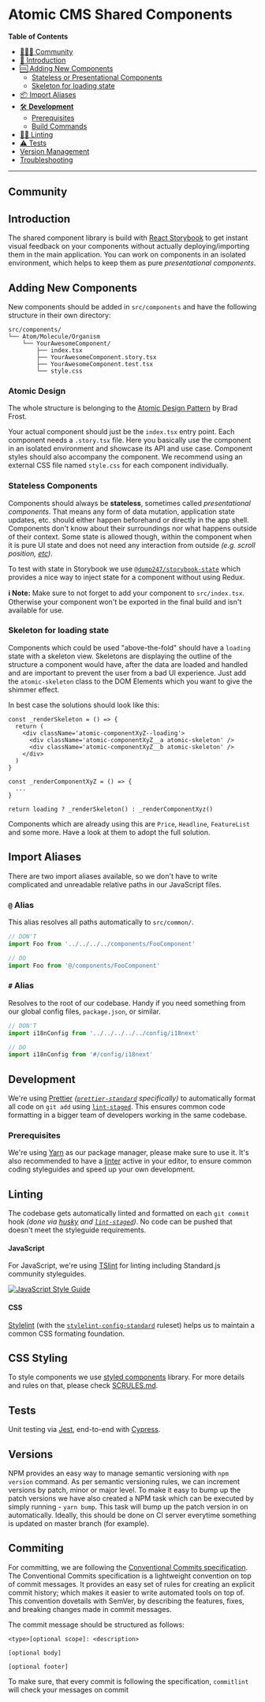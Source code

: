 # Atomic CMS Shared Components

**Table of Contents**

- [👩🏻‍💻 Community](#community)
- [🤝 Introduction](#introduction)
- [🆒 Adding New Components](#adding-new-components)
  - [Stateless or Presentational Components](#stateless-components)
  - [Skeleton for loading state](#skeleton-for-loading-state)
- [📦 Import Aliases](#import-aliases)
- [🛠 **Development**](#development)
  - [Prerequisites](#rerequisites)
  - [Build Commands](#build-commands)
- [💅🏻 Linting](#linting)
- [⚠️ Tests](#tests)
- [Version Management](#versions)
- [Troubleshooting](#troubleshooting)

---

## Community

## Introduction

The shared component library is build with [React Storybook](https://storybook.js.org/) to get instant visual feedback on your components without actually deploying/importing them in the main application. You can work on components in an isolated environment, which helps to keep them as pure _presentational components_.

## Adding New Components

New components should be added in `src/components` and have the following structure in their own directory:

```
src/components/
└── Atom/Molecule/Organism
    └── YourAwesomeComponent/
        ├── index.tsx
        ├── YourAwesomeComponent.story.tsx
        ├── YourAwesomeComponent.test.tsx
        └── style.css
```

### Atomic Design

The whole structure is belonging to the [Atomic Design Pattern](http://atomicdesign.bradfrost.com/table-of-contents/) by Brad Frost.

Your actual component should just be the `index.tsx` entry point. Each component needs a `.story.tsx` file. Here you basically use the component in an isolated environment and showcase its API and use case. Component styles should also accompany the component. We recommend using an external CSS file named `style.css` for each component individually.

### Stateless Components

Components should always be **stateless**, sometimes called _presentational components_. That means any form of data mutation, application state updates, etc. should either happen beforehand or directly in the app shell. Components don't know about their surroundings nor what happens outside of their context. Some state is allowed though, within the component when it is pure UI state and does not need any interaction from outside _(e.g. scroll position, [etc](https://github.com/reactjs/redux/issues/1287))_.

To test with state in Storybook we use [`@dump247/storybook-state`](https://github.com/dump247/storybook-state) which provides a nice way to inject state for a component without using Redux.

**ℹ️ Note:** Make sure to not forget to add your component to `src/index.tsx`. Otherwise your component won't be exported in the final build and isn't available for use.

### Skeleton for loading state

Components which could be used "above-the-fold" should have a `loading` state with a skeleton view. Skeletons are displaying the outline of the structure a component would have, after the data are loaded and handled and are important to prevent the user from a bad UI experience. Just add the `atomic-skeleton` class to the DOM Elements which you want to give the shimmer effect.

In best case the solutions should look like this:

```
const _renderSkeleton = () => {
  return (
    <div className='atomic-componentXyZ--loading'>
      <div className='atomic-componentXyZ__a atomic-skeleton' />
      <div className='atomic-componentXyZ__b atomic-skeleton' />
    </div>
  )
}

const _renderComponentXyZ = () => {
  ...
}

return loading ? _renderSkeleton() : _renderComponentXyz()
```

Components which are already using this are `Price`, `Headline`, `FeatureList` and some more. Have a look at them to adopt the full solution.

## Import Aliases

There are two import aliases available, so we don't have to write complicated and unreadable relative paths in our JavaScript files.

### `@` Alias

This alias resolves all paths automatically to `src/common/`.

```js
// DON'T
import Foo from '../../../../components/FooComponent'

// DO
import Foo from '@/components/FooComponent'
```

### `#` Alias

Resolves to the root of our codebase. Handy if you need something from our global config files, `package.json`, or similar.

```js
// DON'T
import i18nConfig from '../../../../../config/i18next'

// DO
import i18nConfig from '#/config/i18next'
```

## Development

We're using [Prettier](https://prettier.io/) _([`prettier-standard`](https://github.com/sheerun/prettier-standard) specifically)_ to automatically format all code on `git add` using [`lint-staged`](https://github.com/okonet/lint-staged). This ensures common code formatting in a bigger team of developers working in the same codebase.

### Prerequisites

We're using [Yarn](https://yarnpkg.com/) as our package manager, please make sure to use it. It's also recommended to have a [linter](#linting) active in your editor, to ensure common coding styleguides and speed up your own development.

## Linting

The codebase gets automatically linted and formatted on each `git commit` hook _(done via [husky](https://github.com/typicode/husky) and [`lint-staged`](https://github.com/okonet/lint-staged))_. No code can be pushed that doesn't meet the styleguide requirements.

#### JavaScript

For JavaScript, we're using [TSlint](https://palantir.github.io/tslint/) for linting including Standard.js community styleguides.

[![JavaScript Style Guide](https://cdn.rawgit.com/standard/standard/master/badge.svg)](https://github.com/standard/standard)

#### CSS

[Stylelint](https://stylelint.io/) (with the [`stylelint-config-standard`](https://github.com/stylelint/stylelint-config-standard) ruleset) helps us to maintain a common CSS formating foundation.

## CSS Styling

To style components we use [styled components](https://www.styled-components.com/) library. For more details and rules on that, please check [SCRULES.md](./SCRULES.md).

## Tests

Unit testing via [Jest](https://facebook.github.io/jest/), end-to-end with [Cypress](https://www.cypress.io/).

## Versions

NPM provides an easy way to manage semantic versioning with `npm version` command. As per semantic versioning rules, we can increment versions by patch, minor or major level. To make it easy to bump up the patch versions we have also created a NPM task which can be executed by simply running - `yarn bump`. This task will bump up the patch version in on automatically. Ideally, this should be done on CI server everytime something is updated on master branch (for example).

## Commiting

For committing, we are following the [Conventional Commits specification](https://www.conventionalcommits.org/en/v1.0.0-beta.3/). The Conventional Commits specification is a lightweight convention on top of commit messages. It provides an easy set of rules for creating an explicit commit history; which makes it easier to write automated tools on top of. This convention dovetails with SemVer, by describing the features, fixes, and breaking changes made in commit messages.

The commit message should be structured as follows:

```
<type>[optional scope]: <description>

[optional body]

[optional footer]
```

To make sure, that every commit is following the specification, `commitlint` will check your messages on commit
